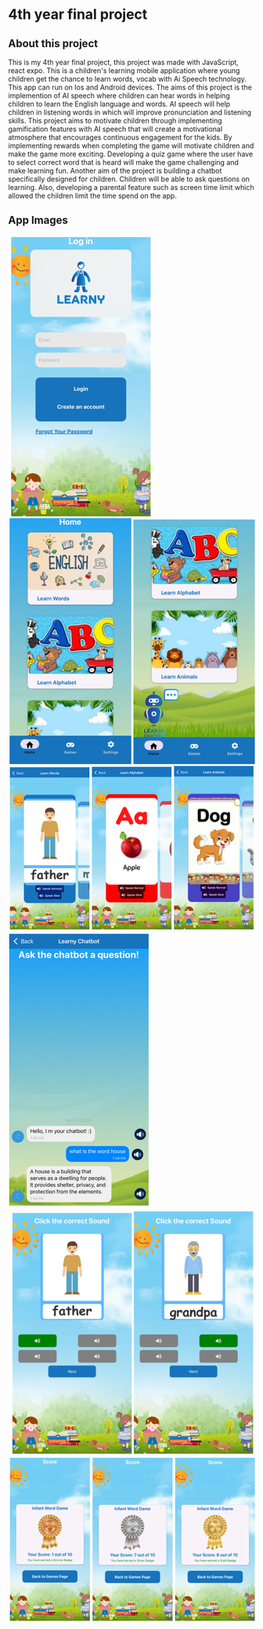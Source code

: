 # 4th year final project

## About this project


This is my 4th year final project, this project was made with JavaScript, react expo. This is a children's learning mobile application where young children get the chance to learn words, vocab with Ai
Speech technology. This app can run on Ios and Android devices.
The aims of this project is the implemention of AI speech where children can hear words
in helping children to learn the English language and words. AI speech will help children
in listening words in which will improve pronunciation and listening skills. This project
aims to motivate children through implementing gamification features with AI speech
that will create a motivational atmosphere that encourages continuous engagement for
the kids. By implementing rewards when completing the game will motivate children
and make the game more exciting. Developing a quiz game where the user have to
select correct word that is heard will make the game challenging and make learning
fun. Another aim of the project is building a chatbot specifically designed for children.
Children will be able to ask questions on learning. Also, developing a parental feature
such as screen time limit which allowed the children limit the time spend on the app.


  
</p>

## App Images

![Login screen](https://github.com/B00138946/year4-project/blob/0b5dfeb3601d3b6d08b1c7c0ed37ce76528a6097/1.png "Login screen")
![Main menu ](https://github.com/B00138946/year4-project/blob/0b5dfeb3601d3b6d08b1c7c0ed37ce76528a6097/2.png "Main menu ")
![Learning screen](https://github.com/B00138946/year4-project/blob/0b5dfeb3601d3b6d08b1c7c0ed37ce76528a6097/3.png "Learning screen")
![chatbot screen](https://github.com/B00138946/year4-project/blob/0b5dfeb3601d3b6d08b1c7c0ed37ce76528a6097/4.png "chatbot screen")
![quiz game](https://github.com/B00138946/year4-project/blob/0b5dfeb3601d3b6d08b1c7c0ed37ce76528a6097/5.png "quiz game")
![awards screen](https://github.com/B00138946/year4-project/blob/0b5dfeb3601d3b6d08b1c7c0ed37ce76528a6097/6.png "awards screen")



